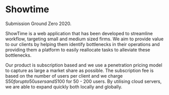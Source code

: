 # Showtime
Submission Ground Zero 2020.

ShowTime is a web application that has been developed to streamline workflow, targeting small and medium sized firms. We aim to provide value to our clients by helping them identify bottlenecks in their operations and providing them a platform to easily reallocate tasks to alleviate these bottlenecks.


Our product is subscription based and we use a penetration pricing model to capture as large a market share as possible. The subscription fee is based on the number of users per client and we charge S$50 for up to 50 users and S$100 for 50 - 200 users.
By utilising cloud servers, we are able to expand quickly both locally and globally.
